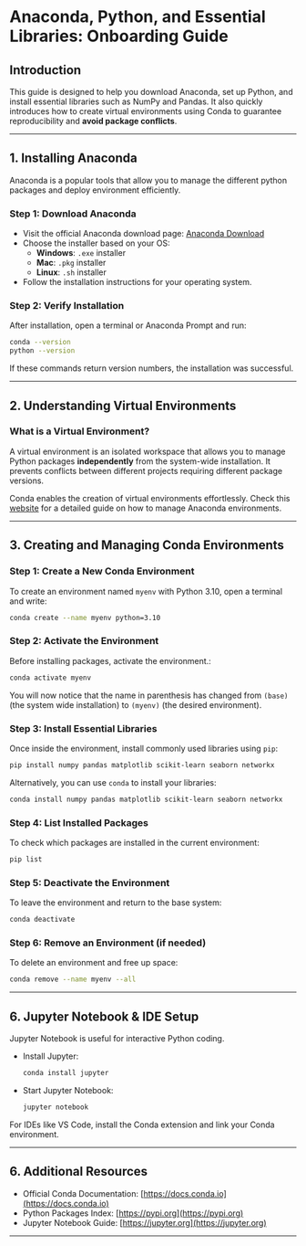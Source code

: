 # Anaconda, Python, and Essential Libraries: Onboarding Guide

## Introduction
This guide is designed to help you download Anaconda, set up Python, and install essential libraries such as NumPy and Pandas. It also quickly introduces how to create virtual environments using Conda to guarantee reproducibility and **avoid package conflicts**.

---

## 1. Installing Anaconda
Anaconda is a popular tools that allow you to manage the different python packages and deploy environment efficiently.

### **Step 1: Download Anaconda**
- Visit the official Anaconda download page: [Anaconda Download](https://www.anaconda.com/products/distribution#download-section)
- Choose the installer based on your OS:
  - **Windows**: `.exe` installer
  - **Mac**: `.pkg` installer
  - **Linux**: `.sh` installer
- Follow the installation instructions for your operating system.

### **Step 2: Verify Installation**
After installation, open a terminal or Anaconda Prompt and run:
```bash
conda --version
python --version
```
If these commands return version numbers, the installation was successful.

---

## 2. Understanding Virtual Environments
### **What is a Virtual Environment?**
A virtual environment is an isolated workspace that allows you to manage Python packages **independently** from the system-wide installation. It prevents conflicts between different projects requiring different package versions.

Conda enables the creation of virtual environments effortlessly. Check this [website](https://docs.conda.io/projects/conda/en/latest/user-guide/tasks/manage-environments.html) for a detailed guide on how to manage Anaconda environments.

---

## 3. Creating and Managing Conda Environments

### **Step 1: Create a New Conda Environment**
To create an environment named `myenv` with Python 3.10, open a terminal and write:
```bash
conda create --name myenv python=3.10
```

### **Step 2: Activate the Environment**
Before installing packages, activate the environment.:
```bash
conda activate myenv
```
You will now notice that the name in parenthesis has changed from `(base)` (the system wide installation) to `(myenv)` (the desired environment).

### **Step 3: Install Essential Libraries**
Once inside the environment, install commonly used libraries using `pip`:
```bash
pip install numpy pandas matplotlib scikit-learn seaborn networkx

```
Alternatively, you can use `conda` to install your libraries:
```bash
conda install numpy pandas matplotlib scikit-learn seaborn networkx
```

### **Step 4: List Installed Packages**
To check which packages are installed in the current environment:
```bash
pip list
```

### **Step 5: Deactivate the Environment**
To leave the environment and return to the base system:
```bash
conda deactivate
```

### **Step 6: Remove an Environment (if needed)**
To delete an environment and free up space:
```bash
conda remove --name myenv --all
```

---

## 6. Jupyter Notebook & IDE Setup
Jupyter Notebook is useful for interactive Python coding.
- Install Jupyter:
  ```bash
  conda install jupyter
  ```
- Start Jupyter Notebook:
  ```bash
  jupyter notebook
  ```
For IDEs like VS Code, install the Conda extension and link your Conda environment.

---

## 6. Additional Resources
- Official Conda Documentation: [https://docs.conda.io](https://docs.conda.io)
- Python Packages Index: [https://pypi.org](https://pypi.org)
- Jupyter Notebook Guide: [https://jupyter.org](https://jupyter.org)

---

